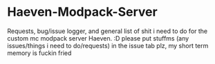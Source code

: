 # Haeven-Modpack-Server
Requests, bug/issue logger, and general list of shit i need to do for the custom mc modpack server Haeven.  :D
please put stuffms (any issues/things i need to do/requests) in the issue tab plz, my short term memory is fuckin fried
